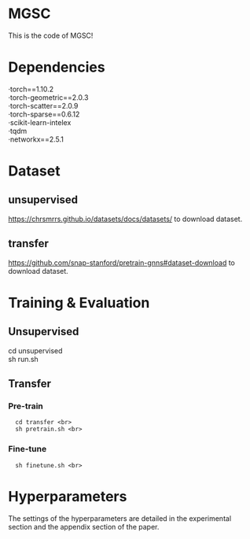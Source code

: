 # MGSC

This is the code of MGSC!

# Dependencies

·torch==1.10.2 <br>
·torch-geometric==2.0.3 <br>
·torch-scatter==2.0.9 <br>
·torch-sparse==0.6.12 <br>
·scikit-learn-intelex <br>
·tqdm <br>
·networkx==2.5.1 <br>

# Dataset 
  ## unsupervised
  https://chrsmrrs.github.io/datasets/docs/datasets/ to download dataset.<br>
  ## transfer
  https://github.com/snap-stanford/pretrain-gnns#dataset-download to download dataset. <br>
# Training & Evaluation
  ## Unsupervised
  cd unsupervised <br>
  sh run.sh <br>

  ## Transfer
   ### Pre-train
      cd transfer <br>
      sh pretrain.sh <br> 
   
   ### Fine-tune
      sh finetune.sh <br>
   
# Hyperparameters
  The settings of the hyperparameters are detailed in the experimental section and the appendix section of the paper.

